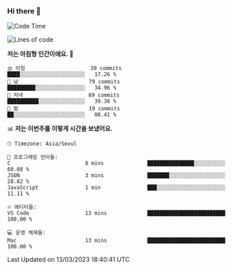 ### Hi there 👋

<!--START_SECTION:waka-->
![Code Time](http://img.shields.io/badge/Code%20Time-91%20hrs%2010%20mins-blue)

![Lines of code](https://img.shields.io/badge/%EC%A0%80%EB%8A%94%20%EC%97%AC%ED%83%9C%EA%B9%8C%EC%A7%80%20-11.2%20million%20%EC%A4%84%EC%9D%98%20%EC%BD%94%EB%93%9C%EB%A5%BC%20%EC%9E%91%EC%84%B1%ED%96%88%EC%96%B4%EC%9A%94.-blue)

**저는 아침형 인간이에요. 🐤** 

```text
🌞 아침                     39 commits          ████░░░░░░░░░░░░░░░░░░░░░   17.26 % 
🌆 낮　                     79 commits          █████████░░░░░░░░░░░░░░░░   34.96 % 
🌃 저녁                     89 commits          ██████████░░░░░░░░░░░░░░░   39.38 % 
🌙 밤　                     19 commits          ██░░░░░░░░░░░░░░░░░░░░░░░   08.41 % 
```


📊 **저는 이번주를 이렇게 시간을 보냈어요.** 

```text
🕑︎ Timezone: Asia/Seoul

💬 프로그래밍 언어들: 
C                        8 mins              ███████████████░░░░░░░░░░   60.08 % 
JSON                     3 mins              ███████░░░░░░░░░░░░░░░░░░   28.82 % 
JavaScript               1 min               ███░░░░░░░░░░░░░░░░░░░░░░   11.11 % 

🔥 에디터들: 
VS Code                  13 mins             █████████████████████████   100.00 % 

💻 운영 체제들: 
Mac                      13 mins             █████████████████████████   100.00 % 
```


 Last Updated on 13/03/2023 18:40:41 UTC
<!--END_SECTION:waka-->
